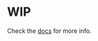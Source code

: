 # WIP
Check the [docs](https://github.com/brunocpf/intelligent-agents/blob/master/Docs/README.md) for more info.